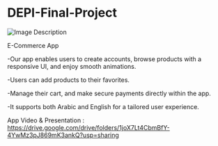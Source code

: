 # DEPI-Final-Project

![Image Description]([https://link-to-your-screenshot.png](https://github.com/Mahmoud-Niazy/DEPI-FinalProject/blob/main/assets/images/mainLogo.png))

E-Commerce App

-Our app enables users to create accounts, browse products with a responsive UI, and enjoy smooth animations.

-Users can add products to their favorites.

-Manage their cart, and make secure payments directly within the app.
 
-It supports both Arabic and English for a tailored user experience.


App Video & Presentation : https://drive.google.com/drive/folders/1joX7Lt4CbmBfY-4YwMz3pJ869mK3ankQ?usp=sharing




